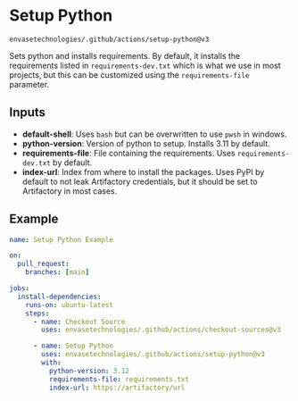 # Setup Python

`envasetechnologies/.github/actions/setup-python@v3`

Sets python and installs requirements. By default, it installs the requirements listed in `requirements-dev.txt` which is what we use in most projects, but this can be customized using the `requirements-file` parameter.

## Inputs

- **default-shell**: Uses `bash` but can be overwritten to use `pwsh` in windows.
- **python-version**: Version of python to setup. Installs 3.11 by default.
- **requirements-file**: File containing the requirements. Uses `requirements-dev.txt` by default.
- **index-url**: Index from where to install the packages. Uses PyPI by default to not leak Artifactory credentials, but it should be set to Artifactory in most cases.

## Example

```yaml
name: Setup Python Example

on:
  pull_request:
    branches: [main]

jobs:
  install-dependencies:
    runs-on: ubuntu-latest
    steps:
      - name: Checkout Source
        uses: envasetechnologies/.github/actions/checkout-sources@v3

      - name: Setup Python
        uses: envasetechnologies/.github/actions/setup-python@v3
        with:
          python-version: 3.12
          requirements-file: requirements.txt
          index-url: https://artifactory/url
```
